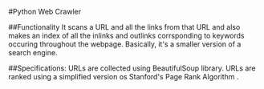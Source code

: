 #Python Web Crawler

##Functionality
It scans a URL and all the links from that URL and also makes an index of all the inlinks and outlinks corrsponding to keywords occuring throughout the webpage.
Basically, it's a smaller version of a search engine.

##Specifications:
URLs are collected using BeautifulSoup library.
URLs are ranked using a simplified version os Stanford's Page Rank Algorithm .


